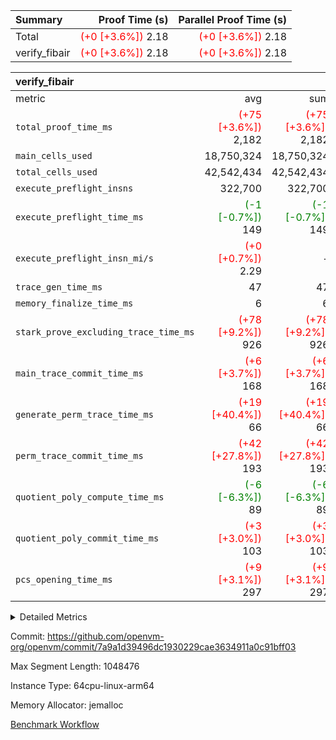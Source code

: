 | Summary | Proof Time (s) | Parallel Proof Time (s) |
|:---|---:|---:|
| Total | <span style='color: red'>(+0 [+3.6%])</span> 2.18 | <span style='color: red'>(+0 [+3.6%])</span> 2.18 |
| verify_fibair | <span style='color: red'>(+0 [+3.6%])</span> 2.18 | <span style='color: red'>(+0 [+3.6%])</span> 2.18 |


| verify_fibair |||||
|:---|---:|---:|---:|---:|
|metric|avg|sum|max|min|
| `total_proof_time_ms ` | <span style='color: red'>(+75 [+3.6%])</span> 2,182 | <span style='color: red'>(+75 [+3.6%])</span> 2,182 | <span style='color: red'>(+75 [+3.6%])</span> 2,182 | <span style='color: red'>(+75 [+3.6%])</span> 2,182 |
| `main_cells_used     ` |  18,750,324 |  18,750,324 |  18,750,324 |  18,750,324 |
| `total_cells_used    ` |  42,542,434 |  42,542,434 |  42,542,434 |  42,542,434 |
| `execute_preflight_insns` |  322,700 |  322,700 |  322,700 |  322,700 |
| `execute_preflight_time_ms` | <span style='color: green'>(-1 [-0.7%])</span> 149 | <span style='color: green'>(-1 [-0.7%])</span> 149 | <span style='color: green'>(-1 [-0.7%])</span> 149 | <span style='color: green'>(-1 [-0.7%])</span> 149 |
| `execute_preflight_insn_mi/s` | <span style='color: red'>(+0 [+0.7%])</span> 2.29 | -          | <span style='color: red'>(+0 [+0.7%])</span> 2.29 | <span style='color: red'>(+0 [+0.7%])</span> 2.29 |
| `trace_gen_time_ms   ` |  47 |  47 |  47 |  47 |
| `memory_finalize_time_ms` |  6 |  6 |  6 |  6 |
| `stark_prove_excluding_trace_time_ms` | <span style='color: red'>(+78 [+9.2%])</span> 926 | <span style='color: red'>(+78 [+9.2%])</span> 926 | <span style='color: red'>(+78 [+9.2%])</span> 926 | <span style='color: red'>(+78 [+9.2%])</span> 926 |
| `main_trace_commit_time_ms` | <span style='color: red'>(+6 [+3.7%])</span> 168 | <span style='color: red'>(+6 [+3.7%])</span> 168 | <span style='color: red'>(+6 [+3.7%])</span> 168 | <span style='color: red'>(+6 [+3.7%])</span> 168 |
| `generate_perm_trace_time_ms` | <span style='color: red'>(+19 [+40.4%])</span> 66 | <span style='color: red'>(+19 [+40.4%])</span> 66 | <span style='color: red'>(+19 [+40.4%])</span> 66 | <span style='color: red'>(+19 [+40.4%])</span> 66 |
| `perm_trace_commit_time_ms` | <span style='color: red'>(+42 [+27.8%])</span> 193 | <span style='color: red'>(+42 [+27.8%])</span> 193 | <span style='color: red'>(+42 [+27.8%])</span> 193 | <span style='color: red'>(+42 [+27.8%])</span> 193 |
| `quotient_poly_compute_time_ms` | <span style='color: green'>(-6 [-6.3%])</span> 89 | <span style='color: green'>(-6 [-6.3%])</span> 89 | <span style='color: green'>(-6 [-6.3%])</span> 89 | <span style='color: green'>(-6 [-6.3%])</span> 89 |
| `quotient_poly_commit_time_ms` | <span style='color: red'>(+3 [+3.0%])</span> 103 | <span style='color: red'>(+3 [+3.0%])</span> 103 | <span style='color: red'>(+3 [+3.0%])</span> 103 | <span style='color: red'>(+3 [+3.0%])</span> 103 |
| `pcs_opening_time_ms ` | <span style='color: red'>(+9 [+3.1%])</span> 297 | <span style='color: red'>(+9 [+3.1%])</span> 297 | <span style='color: red'>(+9 [+3.1%])</span> 297 | <span style='color: red'>(+9 [+3.1%])</span> 297 |



<details>
<summary>Detailed Metrics</summary>

|  | verify_program_compile_ms | verify_fibair_time_ms | total_cells | stark_prove_excluding_trace_time_ms | quotient_poly_compute_time_ms | quotient_poly_commit_time_ms | perm_trace_commit_time_ms | pcs_opening_time_ms | main_trace_commit_time_ms |
| --- | --- | --- | --- | --- | --- | --- | --- | --- |
|  | 7 | 2,182 | 65,536 | 38 | 1 | 6 | 0 | 21 | 8 | 

| air_name | rows | quotient_deg | main_cols | interactions | constraints | cells |
| --- | --- | --- | --- | --- | --- | --- |
| AccessAdapterAir<2> |  | 2 |  | 5 | 12 |  | 
| AccessAdapterAir<4> |  | 2 |  | 5 | 12 |  | 
| AccessAdapterAir<8> |  | 2 |  | 5 | 12 |  | 
| FibonacciAir | 32,768 | 1 | 2 |  | 5 | 65,536 | 
| FriReducedOpeningAir |  | 2 |  | 39 | 71 |  | 
| JalRangeCheckAir |  | 2 |  | 9 | 14 |  | 
| NativePoseidon2Air<BabyBearParameters>, 1> |  | 2 |  | 136 | 572 |  | 
| PhantomAir |  | 2 |  | 3 | 5 |  | 
| ProgramAir |  | 1 |  | 1 | 4 |  | 
| VariableRangeCheckerAir |  | 1 |  | 1 | 4 |  | 
| VmAirWrapper<AluNativeAdapterAir, FieldArithmeticCoreAir> |  | 2 |  | 15 | 27 |  | 
| VmAirWrapper<BranchNativeAdapterAir, BranchEqualCoreAir<1> |  | 2 |  | 11 | 25 |  | 
| VmAirWrapper<NativeAdapterAir<2, 0>, PublicValuesCoreAir> |  | 2 |  | 11 | 29 |  | 
| VmAirWrapper<NativeLoadStoreAdapterAir<1>, NativeLoadStoreCoreAir<1> |  | 2 |  | 15 | 20 |  | 
| VmAirWrapper<NativeLoadStoreAdapterAir<4>, NativeLoadStoreCoreAir<4> |  | 2 |  | 15 | 20 |  | 
| VmAirWrapper<NativeVectorizedAdapterAir<4>, FieldExtensionCoreAir> |  | 2 |  | 15 | 27 |  | 
| VmConnectorAir |  | 2 |  | 5 | 11 |  | 
| VolatileBoundaryAir |  | 2 |  | 7 | 19 |  | 

| group | trace_gen_time_ms | total_proof_time_ms | total_cells_used | total_cells | system_trace_gen_time_ms | stark_prove_excluding_trace_time_ms | single_trace_gen_time_ms | quotient_poly_compute_time_ms | quotient_poly_commit_time_ms | perm_trace_commit_time_ms | pcs_opening_time_ms | memory_finalize_time_ms | main_trace_commit_time_ms | main_cells_used | generate_perm_trace_time_ms | fri.log_blowup | execute_preflight_time_ms | execute_preflight_insns | execute_preflight_insn_mi/s |
| --- | --- | --- | --- | --- | --- | --- | --- | --- | --- | --- | --- | --- | --- | --- | --- | --- | --- | --- | --- |
| verify_fibair | 47 | 2,182 | 42,542,434 | 62,474,410 | 47 | 926 | 0 | 89 | 103 | 193 | 297 | 6 | 168 | 18,750,324 | 66 | 1 | 149 | 322,700 | 2.29 | 

| group | air_name | rows | prep_cols | perm_cols | main_cols | cells |
| --- | --- | --- | --- | --- | --- | --- |
| verify_fibair | AccessAdapterAir<2> | 131,072 |  | 16 | 11 | 3,538,944 | 
| verify_fibair | AccessAdapterAir<4> | 65,536 |  | 16 | 13 | 1,900,544 | 
| verify_fibair | AccessAdapterAir<8> | 128 |  | 16 | 17 | 4,224 | 
| verify_fibair | FriReducedOpeningAir | 2,048 |  | 84 | 27 | 227,328 | 
| verify_fibair | JalRangeCheckAir | 32,768 |  | 28 | 12 | 1,310,720 | 
| verify_fibair | NativePoseidon2Air<BabyBearParameters>, 1> | 32,768 |  | 312 | 398 | 23,265,280 | 
| verify_fibair | PhantomAir | 16,384 |  | 12 | 6 | 294,912 | 
| verify_fibair | ProgramAir | 8,192 |  | 8 | 10 | 147,456 | 
| verify_fibair | VariableRangeCheckerAir | 262,144 | 2 | 8 | 1 | 2,359,296 | 
| verify_fibair | VmAirWrapper<AluNativeAdapterAir, FieldArithmeticCoreAir> | 262,144 |  | 36 | 29 | 17,039,360 | 
| verify_fibair | VmAirWrapper<BranchNativeAdapterAir, BranchEqualCoreAir<1> | 32,768 |  | 28 | 23 | 1,671,168 | 
| verify_fibair | VmAirWrapper<NativeLoadStoreAdapterAir<1>, NativeLoadStoreCoreAir<1> | 65,536 |  | 40 | 21 | 3,997,696 | 
| verify_fibair | VmAirWrapper<NativeLoadStoreAdapterAir<4>, NativeLoadStoreCoreAir<4> | 32,768 |  | 40 | 27 | 2,195,456 | 
| verify_fibair | VmAirWrapper<NativeVectorizedAdapterAir<4>, FieldExtensionCoreAir> | 32,768 |  | 36 | 38 | 2,424,832 | 
| verify_fibair | VmConnectorAir | 2 | 1 | 16 | 5 | 42 | 
| verify_fibair | VolatileBoundaryAir | 65,536 |  | 20 | 12 | 2,097,152 | 

| group | trace_height_constraint | weighted_sum | threshold |
| --- | --- | --- | --- |
| verify_fibair | 0 | 1,085,444 | 2,013,265,921 | 
| verify_fibair | 1 | 5,411,200 | 2,013,265,921 | 
| verify_fibair | 2 | 542,722 | 2,013,265,921 | 
| verify_fibair | 3 | 5,476,612 | 2,013,265,921 | 
| verify_fibair | 4 | 65,536 | 2,013,265,921 | 
| verify_fibair | 5 | 12,851,850 | 2,013,265,921 | 

| trace_height_constraint | threshold |
| --- | --- |
| 0 | 2,013,265,921 | 

</details>


Commit: https://github.com/openvm-org/openvm/commit/7a9a1d39496dc1930229cae3634911a0c91bff03

Max Segment Length: 1048476

Instance Type: 64cpu-linux-arm64

Memory Allocator: jemalloc

[Benchmark Workflow](https://github.com/openvm-org/openvm/actions/runs/17080234028)
